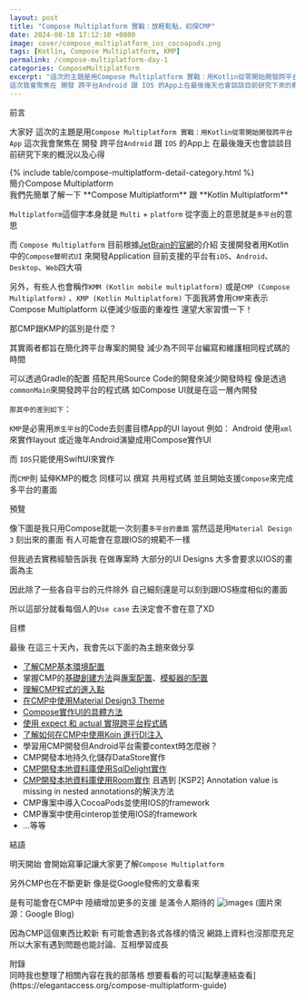 ```yaml
---
layout: post
title: "Compose Multiplatform 實戰：放輕鬆點，初探CMP"
date: 2024-08-18 17:12:10 +0800
image: cover/compose_multiplatform_ios_cocoapods.png
tags: [Kotlin, Compose Multiplatform, KMP]
permalink: /compose-multiplatform-day-1
categories: ComposeMultiplatform
excerpt: "這次的主題是用Compose Multiplatform 實戰：用Kotlin從零開始開發跨平台App
這次我會聚焦在 開發 跨平台Android 跟 IOS 的App上在最後幾天也會談談目前研究下來的概況以及心得"
---
```


<div class="c-border-main-title-2">前言</div>

大家好
這次的主題是用`Compose Multiplatform 實戰：用Kotlin從零開始開發跨平台App`
這次我會聚焦在 開發 跨平台`Android` 跟 `IOS` 的App上
在最後幾天也會談談目前研究下來的概況以及心得


<div id="category">
    {% include table/compose-multiplatform-detail-category.html %}
</div>

<div class="c-border-main-title-2">簡介Compose Multiplatform</div>
我們先簡單了解一下 **Compose Multiplatform** 跟 **Kotlin Multiplatform** 

`Multiplatform`這個字本身就是 `Multi` + `platform`
從字面上的意思就是`多平台`的意思

而 `Compose Multiplatform`
目前根據[JetBrain的官網](https://www.jetbrains.com/zh-cn/lp/compose-multiplatform/)的介紹
支援開發者用Kotlin 中的`Compose聲明式UI`
來開發Application
目前支援的平台有`iOS`、`Android`、`Desktop`、`Web`四大項

另外，有些人也會稱作`KMM (Kotlin mobile multiplatform)`
或是`CMP (Compose Multiplatform)` 、`KMP (Kotlin Multiplatform)`
下面我將會用`CMP`來表示Compose Multiplatform
以便減少版面的重複性
還望大家習慣一下！

<div class="c-border-content-title-1">那CMP跟KMP的區別是什麼？</div>

其實兩者都旨在簡化跨平台專案的開發
減少為不同平台編寫和維護相同程式碼的時間

可以透過Gradle的配置
搭配共用Source Code的開發來減少開發時程
像是透過`commonMain`來開發跨平台的程式碼
如Compose UI就是在這一層內開發

`那其中的差別如下`：

`KMP`是必需用`原生平台`的Code去刻畫目標App的UI layout
例如：
Android 使用`xml`來實作layout
或近幾年Android演變成用Compose實作UI

而 `IOS`只能使用SwiftUI來實作

而`CMP`則 延伸KMP的概念
同樣可以 撰寫 共用程式碼
並且開始支援`Compose`來完成多平台的畫面

<div class="c-border-content-title-1">預覽</div>

像下圖是我只用Compose就能一次刻畫`多平台的畫面`
當然這是用`Material Design 3` 刻出來的畫面
有人可能會在意跟IOS的規範不一樣

但我過去實務經驗告訴我
在做專案時
大部分的UI Designs
大多會要求以IOS的畫面為主

因此除了一些各自平台的元件除外
自己細刻還是可以刻到跟IOS極度相似的畫面

所以這部分就看每個人的`Use case`
去決定會不會在意了XD

<div class="c-border-main-title-2">目標</div>

最後
在這三十天內，我會先以下面的為主題來做分享

* [了解CMP基本環境配置]()
* 掌握CMP的[基礎創建方法]()與[專案配置]()、[模擬器的配置]()
* [理解CMP程式的進入點]()
* [在CMP中使用Material Design3 Theme]()
* [Compose實作UI的具體方法]()
* [使用 expect 和 actual 實現跨平台程式碼]()
* [了解如何在CMP中使用Koin 進行DI注入]()
* 學習用CMP開發但Android平台需要context時怎麼辦？
* CMP開發本地持久化儲存DataStore實作
* [CMP開發本地資料庫使用SqlDelight實作]()
* [CMP開發本地資料庫使用Room實作]()
  且遇到 [KSP2] Annotation value is missing in nested annotations的解決方法
* CMP專案中導入CocoaPods並使用IOS的framework
* CMP專案中使用cinterop並使用IOS的framework
* ...等等

<div class="c-border-main-title-2">結語</div>

明天開始
會開始寫筆記讓大家更了解`Compose Multiplatform`

另外CMP也在不斷更新
像是從Google發佈的文章看來

是有可能會在CMP中
陸續增加更多的支援
是滿令人期待的
![images](https://ithelp.ithome.com.tw/upload/images/20240801/201683354dhxSR3TkE.png)
(圖片來源：Google Blog)


因為CMP這個東西比較新
有可能會遇到各式各樣的情況
網路上資料也沒那麼充足
所以大家有遇到問題也能討論、互相學習成長

<div class="c-border-main-title-2">附錄</div>
同時我也整理了相關內容在我的部落格
想要看看的可以[點擊連結查看](https://elegantaccess.org/compose-multiplatform-guide)
